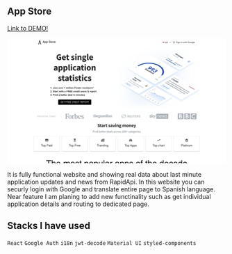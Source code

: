 ## App Store 
[Link to DEMO!](https://app-store-info.netlify.app)

![Screenshot](AppStore.png)

It is fully functional website and showing real data about last minute application updates and news from RapidApi. In this website you can securly login with Google and translate entire page to Spanish language. Near feature I am planing to add new functinality such as get individual application details and routing to dedicated page. 

## Stacks I have used
`React` `Google Auth` `i18n` `jwt-decode` `Material UI` `styled-components`

